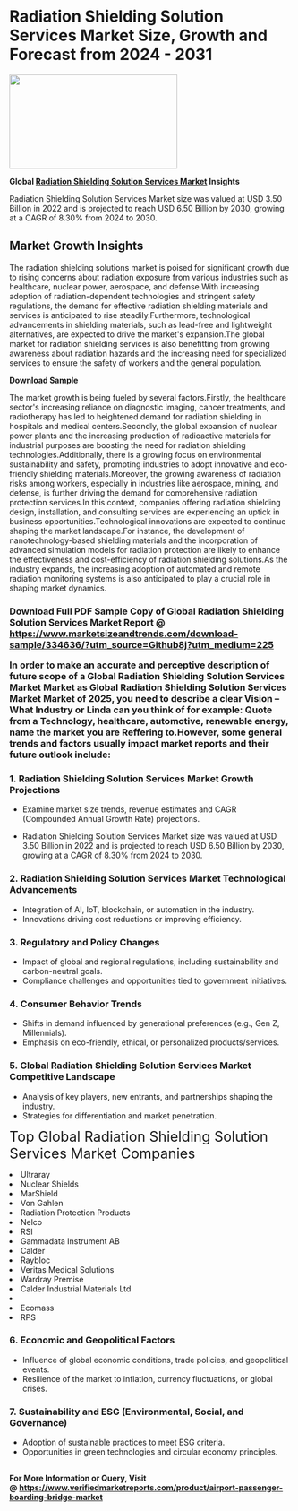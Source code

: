 <H1>Radiation Shielding Solution Services Market Size, Growth and Forecast from 2024 - 2031</H1><img class="aligncenter size-medium wp-image-584254" src="https://thirdeyenews.in/wp-content/uploads/2024/09/Global-Market-Research-300x168.jpeg" alt="" width="300" height="168" /><p><strong>Global&nbsp;<a href="https://www.marketsizeandtrends.com/download-sample/334636/?utm_source=Github8j?utm_medium=225">Radiation Shielding Solution Services Market</a> Insights</strong></p><p>Radiation Shielding Solution Services Market size was valued at USD 3.50 Billion in 2022 and is projected to reach USD 6.50 Billion by 2030, growing at a CAGR of 8.30% from 2024 to 2030.</p><p><h2>Market Growth Insights</h2> <p>The radiation shielding solutions market is poised for significant growth due to rising concerns about radiation exposure from various industries such as healthcare, nuclear power, aerospace, and defense.With increasing adoption of radiation-dependent technologies and stringent safety regulations, the demand for effective radiation shielding materials and services is anticipated to rise steadily.Furthermore, technological advancements in shielding materials, such as lead-free and lightweight alternatives, are expected to drive the market's expansion.The global market for radiation shielding services is also benefitting from growing awareness about radiation hazards and the increasing need for specialized services to ensure the safety of workers and the general population.</p> <p><strong>Download Sample</strong></p> <p>The market growth is being fueled by several factors.Firstly, the healthcare sector's increasing reliance on diagnostic imaging, cancer treatments, and radiotherapy has led to heightened demand for radiation shielding in hospitals and medical centers.Secondly, the global expansion of nuclear power plants and the increasing production of radioactive materials for industrial purposes are boosting the need for radiation shielding technologies.Additionally, there is a growing focus on environmental sustainability and safety, prompting industries to adopt innovative and eco-friendly shielding materials.Moreover, the growing awareness of radiation risks among workers, especially in industries like aerospace, mining, and defense, is further driving the demand for comprehensive radiation protection services.In this context, companies offering radiation shielding design, installation, and consulting services are experiencing an uptick in business opportunities.Technological innovations are expected to continue shaping the market landscape.For instance, the development of nanotechnology-based shielding materials and the incorporation of advanced simulation models for radiation protection are likely to enhance the effectiveness and cost-efficiency of radiation shielding solutions.As the industry expands, the increasing adoption of automated and remote radiation monitoring systems is also anticipated to play a crucial role in shaping market dynamics.<h3></p><p><span class=""><strong>Download Full PDF Sample Copy of Global Radiation Shielding Solution Services Market Report</strong> @ <a href="https://www.marketsizeandtrends.com/download-sample/334636/?utm_source=Github8j?utm_medium=225" target="_blank">https://www.marketsizeandtrends.com/download-sample/334636/?utm_source=Github8j?utm_medium=225</a></span></p><p>In order to make an accurate and perceptive description of future scope of a Global&nbsp;Radiation Shielding Solution Services Market Market as Global&nbsp;Radiation Shielding Solution Services Market Market of 2025, you need to describe a clear Vision &ndash; What Industry or Linda can you think of for example: Quote from a Technology, healthcare, automotive, renewable energy, name the market you are Reffering to.However, some general trends and factors usually impact market reports and their future outlook include:</p><h3>1.&nbsp;<strong>Radiation Shielding Solution Services Market Growth Projections</strong></h3><ul><li>Examine market size trends, revenue estimates and CAGR (Compounded Annual Growth Rate) projections.</li><li><p>Radiation Shielding Solution Services Market size was valued at USD 3.50 Billion in 2022 and is projected to reach USD 6.50 Billion by 2030, growing at a CAGR of 8.30% from 2024 to 2030.</p></li></ul><h3>2.&nbsp;<strong>Radiation Shielding Solution Services Market Technological Advancements</strong></h3><ul><li>Integration of AI, IoT, blockchain, or automation in the industry.</li><li>Innovations driving cost reductions or improving efficiency.</li></ul><h3>3.&nbsp;<strong>Regulatory and Policy Changes</strong></h3><ul><li>Impact of global and regional regulations, including sustainability and carbon-neutral goals.</li><li>Compliance challenges and opportunities tied to government initiatives.</li></ul><h3>4.&nbsp;<strong>Consumer Behavior Trends</strong></h3><ul><li>Shifts in demand influenced by generational preferences (e.g., Gen Z, Millennials).</li><li>Emphasis on eco-friendly, ethical, or personalized products/services.</li></ul><h3>5.&nbsp;<strong>Global Radiation Shielding Solution Services Market Competitive Landscape</strong></h3><ul><li>Analysis of key players, new entrants, and partnerships shaping the industry.</li><li>Strategies for differentiation and market penetration.</li></ul><p data-pm-slice="1 1 []"><span style="color: inherit; font-family: inherit; font-size: 25px;">Top Global Radiation Shielding Solution Services Market Companies</span></p><div class="" data-test-id=""><p><li>Ultraray</li><li> Nuclear Shields</li><li> MarShield</li><li> Von Gahlen</li><li> Radiation Protection Products</li><li> Nelco</li><li> RSI</li><li> Gammadata Instrument AB</li><li> Calder</li><li> Raybloc</li><li> Veritas Medical Solutions</li><li> Wardray Premise</li><li> Calder Industrial Materials Ltd</li><li></li><li> Ecomass</li><li> RPS</li></p></div><h3>6.&nbsp;<strong>Economic and Geopolitical Factors</strong></h3><ul><li>Influence of global economic conditions, trade policies, and geopolitical events.</li><li>Resilience of the market to inflation, currency fluctuations, or global crises.</li></ul><h3>7.&nbsp;<strong>Sustainability and ESG (Environmental, Social, and Governance)</strong></h3><ul><li>Adoption of sustainable practices to meet ESG criteria.</li><li>Opportunities in green technologies and circular economy principles.</li></ul><h2><strong style="font-size: 14px;">For More Information or Query, Visit @&nbsp;</strong><a style="background-color: #ffffff; font-size: 14px;" href="https://www.marketsizeandtrends.com/report/radiation-shielding-solution-services-market/" target="_blank">https://www.verifiedmarketreports.com/product/airport-passenger-boarding-bridge-market</a></h2>